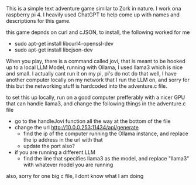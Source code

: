 This is a simple text adventure game similar to Zork in nature.
I work ona raspberry pi 4.
I heavily used ChatGPT to help come up with names and descriptions for this game.

this game depnds on curl and cJSON, to install, the following worked for me
 - sudo apt-get install libcurl4-openssl-dev
 - sudo apt-get install libcjson-dev

When you play, there is a command called jovi, that is meant to be hooked up to a local LLM Model,
running with Ollama, I used llama3 which is nice and small. I actually cant run it on my pi,
pi's do not do that well, I have another computer locally on my network that I run the LLM on,
and sorry for this but the networking stuff is hardcoded into the adventure.c file.

to set this up locally, run on a good computer prefferably with a nicer GPU that can handle llama3,
and change the following things in the adventure.c file
 - go to the handleJovi function all the way at the bottom of the file
 - change the url http://10.0.0.253:11434/api/generate
   - find the ip of the computer running the Ollama instance, and replace the ip address in the url with that
   - update the port also?
 - if you are running a different LLM
   - find the line that specifies llama3 as the model, and replace "llama3" with whatever model you are running

also, sorry for one big c file, I dont know what I am doing
